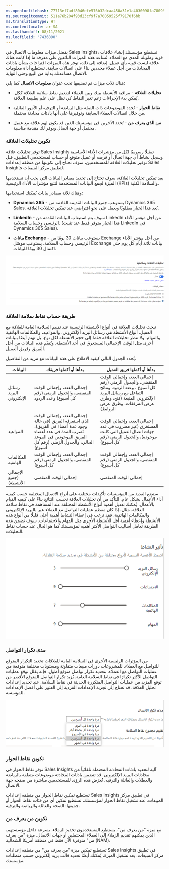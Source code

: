 ```yaml
---
ms.openlocfilehash: 77713ef7adf8046efe576b32dcaa450a31e1a4030098fa78095ba286f8d56a0f
ms.sourcegitcommit: 511a76b204f93d23cf9f7a70059525f79170f6bb
ms.translationtype: HT
ms.contentlocale: ar-SA
ms.lasthandoff: 08/11/2021
ms.locfileid: "7436090"
---
```

بفضل ميزات معلومات الاتصال في Sales Insights، تستطيع مؤسستك إنشاء علاقات قوية وطويلة المدى مع العملاء. تُساعد هذه الميزات البائعين على معرفة ما إذا كانت هناك علاقة ليست قويه بأي عميل. إضافة إلى ذلك، توفر هذه الميزات اقتراحات بشأن بادئات المحادثات من أجل عملاء محددين بناءً على اتصالات سابقة. تستطيع أداة معلومات الاتصال مساعدتك بداية من البيع وحتى النهاية.

هناك ثلاث ميزات تم تصنيفها تحت عنوان **معلومات الاتصال** كما يلي:

-   **تحليلات العلاقة** - مراقبة الأنشطة بينك وبين العملاء لتقديم نقاط سلامة العلاقة ككل. يُمكن بدء الإجراءات رُغم تغير النقاط كي تظل على علم بطبيعة العلاقة.

-   **نقاط الحوار** - تُحدد الموضوعات ذات الصلة مثل الرياضة أو الترفيه أو الأمور العائلية من خلال اتصالات العملاء السابقة وتوفيرها على أنها بادئات محادثة محتملة.

-   **من الذي يعرف من** - تُحدد الآخرين في مؤسستك الذين قد يكون لهم علاقة مع عميل محتمل أو جهة اتصال ويوفر لك مقدمة مناسبة.

### <a name="configure-relationship-analytics"></a>تكوين تحليلات العلاقة

توفر تحليلات علاقة Sales Insights تمثيلًا رسوميًا لكل من مؤشرات الأداء الأساسية وسجل نشاط أي جهة اتصال أو فرصه أو عميل متوقع أو حساب لمستخدمي التطبيق. قبل توفير تحليلات العلاقة للمستخدمين، سوف تحتاج إلى تكوينها من منطقه إعدادات Sales Insights لتطبيق مركز المبيعات.

بعد تمكين تحليلات العلاقة، سوف تحتاج إلى تحديد مصادر البيانات التي يجب أن تستخدمها الميزة لجمع البيانات المستخدمة لتتبع مؤشرات الأداء الرئيسية (KPIs) والسلامة الكلية.

وهناك ثلاثة مصادر بيانات يُمكنك استخدامها:

-   **Dynamics 365** - يستوعب جميع البيانات القديمة القادمة من Dynamics 365 Sales. يُعد هذا الخيار مطلوبًا ويعمل على نحوٍ افتراضي عند تمكين تحليلات العلاقة.

-   **LinkedIn** - سوف يتم استيعاب البيانات القادمة من LinkedIn من أجل مؤشر الأداء الرئيسي وحساب السلامة. (هذا الخيار متوفر فقط عند تثبيت LinkedIn في Dynamics 365 Sales).

-   **بيانات Exchange** - يستوعب بيانات 30 يومًا من Exchange من أجل مؤشر الأداء الرئيسي وحساب السلامة.‬ يستوعب موصّل Exchange بيانات ثلاثة أيام كل يوم حتى اكتمال 30 يومًا للبيانات.

![يعرض حوار تكوين تحليلات العلاقة تمكين تحليلات العلاقة للمؤسسة المحددة، والرسالة: تحليلات العلاقة جاهزة الآن للاستخدام!](../media/csi-5-01.png)

### <a name="how-the-relationship-health-score-is-calculated"></a>طريقة حساب نقاط سلامة العلاقة

تبحث تحليلات العلاقة في أنواع الأنشطة الرئيسية عند تقييم السلامة العامة للعلاقة مع العميل. أنواع الأنشطة هي رسائل البريد الإلكتروني، والمواعيد، والمكالمات الهاتفية والمهام. ولا تنظر تحليلات العلاقة فقط إلى حجم الأنشطة لكل نوع، بل تهتم أيضًا ببيانات أخرى مثل الوقت الإجمالي المستغرق في أحد الأنشطة. وتُقيّم هذه البيانات من أجل الفريق وفريق العميل.

يُحدد الجدول التالي كيفية الاطلاع على هذه البيانات مع مزيد من التفاصيل.

| البيانات                     | بدأها أو أكملها فريقك                                                                                                                                                                      | بدأها أو أكملها فريق العميل                                                                                                                     |
|--------------------------|----------------------------------------------------------------------------------------------------------------------------------------------------------------------------------------------------------|-------------------------------------------------------------------------------------------------------------------------------------------------------------------|
| رسائل البريد الإلكتروني                   | إجمالي العدد، وإجمالي الوقت المنقضي، والجدول الزمني (رقم كل أسبوع) وعدد الردود                                                                                                                           | إجمالي العدد، وإجمالي الوقت المنقضي، والجدول الزمني (رقم كل أسبوع ، وعدد الردود، ونتائج التفاعل مع رسائل البريد الإلكتروني المتبعة (فتح، وطرق عرض المرفقات، وطرق عرض الروابط) |
| المواعيد             | إجمالي العدد، وإجمالي الوقت الذي استغرقه الفريق (في حالة وجود عدة أعضاء في الفريق)، تُضرب المدة في عدد أعضاء الفريق الموجودين في الموعد الحالي، والجدول الزمني (رقم كل أسبوع) | إجمالي العدد، وإجمالي الوقت المستغرق (غير مضروب في عدد جهات اتصال العميل التي كانت موجودة)، والجدول الزمني (رقم كل أسبوع)                                 |
| المكالمات الهاتفية              | إجمالي العدد، وإجمالي الوقت المنقضي، والجدول الزمني (رقم كل أسبوع)                                                                                                                                              | إجمالي العدد، وإجمالي الوقت المنقضي، والجدول الزمني (رقم كل أسبوع)                                                                                                       |
| الإجمالي (جميع الأنشطة) | إجمالي الوقت المنقضي                                                                                                                                                                                         | إجمالي الوقت المنقضي                                                                                                                                                  |

ستضع العديد من المؤسسات تأكيدات مختلفة على أنواع الاتصال المختلفة حسب كيفيه أداء الأعمال بشكل عام. للتأكد من أن تحليلات العلاقة تحسب النتائج بناءً على كيفيه القيام بالأعمال، يُمكنك تعديل أهمية أنواع الأنشطة المختلفة عند المساهمة في نقاط سلامة العلاقة. مثال، إذا كان معظم عمليات التواصل مع العملاء عبر بالبريد الإلكتروني والمكالمات الهاتفية، فقد ترغب في إعطاء النشاط أهمية أعلى قليلًا من أنواع هذه الأنشطة وإعطاء أهمية أقل للأنشطة الأخرى مثل المهام والاجتماعات. سوف تضمن هذه الطريقة تعامل أساليب التواصل الأكثر أهميه لمؤسستك كما هو الحال عند حساب نقاط التحليلات.

![تظهر نقاط سلامة العلاقة أهمية أنواع النشاط: رسائل البريد الإلكتروني 3 (منخفض) والاجتماعات 9 (عالٍ) والمكالمات الهاتفية 7 (عالٍ) والمهام 9 (عالٍ).](../media/csi-5-02.png)

### <a name="communication-frequency"></a>مدى تكرار التواصل

من المؤثرات الرئيسية الأخرى في السلامة العامة للعلاقات تحديد التكرار المتوقع للتواصل مع العملاء. للمشروعات دورات مبيعات متفاوتة ومستويات مختلفة متوقعة من عمليات التواصل مع العملاء. بتحديد تكرار تواصل متوقع أطول، فإنه يقلل توقع عمليات التواصل الأكثر تكرارًا في نقاط السلامة العامة. يُزيد تكرار التواصل المتوقع الأقصر من توقع المزيد من عمليات التواصل المتكررة الحديثة في نقاط السلامة. عند تحديد إعدادات تحليل العلاقة، قد تحتاج إلى تجربة الإعدادات الفردية إلى العثور على أفضل الإعدادات للمؤسسة.

![يعرض تكرار التواصل "ما مدى تكرار التواصل مع العملاء الذي تخطط لاتباعه؟" استخدم القائمة المنسدلة وحدد "مرة كل أسبوعين".](../media/csi-5-03.png)

### <a name="configure-talking-points"></a>تكوين نقاط الحوار

توفر نقاط الحوار في Sales Insights آلية لتحديد بادئات المحادثة المحتملة تلقائياً من محادثات البريد الإلكتروني.
قد تتضمن بادئات المحادثة موضوعات متعلقة بالرياضة والعطلات والعائلة والترفيه. تُعرَض هذه الرؤى للمستخدمين مباشرة من صفحه جهة الاتصال.

تستطيع تمكين نقاط الحوار من منطقه إعدادات Sales Insights في تطبيق مركز المبيعات. عند تشغيل نقاط الحوار لمؤسستك، تستطيع تمكين أي من فئات نقاط الحوار أو جميعها: الصحة والعائلة والرياضة والترفيه.

### <a name="configure-who-knows-whom"></a>تكوين من يعرف من

مع ميزة "من يعرف من"، يستطيع المستخدمون تحديد الزملاء، بسرعة داخل مؤسستهم، الذين يمكنهم تقديم الزملاء إلى العملاء المحتملين أو جهات الاتصال.
ميزة "من يعرف من" متوفرة الآن فقط في منطقة أمريكا الشمالية (NAM).

تستطيع تمكين ميزة "من يعرف من" من منطقه إعدادات Sales Insights في تطبيق مركز المبيعات. بعد تشغيل الميزة، يُمكنك أيضًا تحديد قالب بريد إلكتروني حسب متطلبات مؤسستك.


